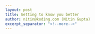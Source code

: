 ```yaml
---
layout: post
title: Getting to know you better
author: nitin@koding.com (Nitin Gupta)
excerpt_separator: "<!--more-->"
---
```


